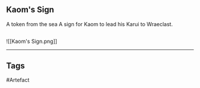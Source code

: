 ## Kaom's Sign
A token from the sea
A sign for Kaom
to lead his Karui to Wraeclast.
## 
![[Kaom's Sign.png]]

---
## Tags
#Artefact